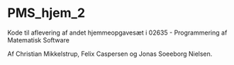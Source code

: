 # PMS_hjem_2
Kode til aflevering af andet hjemmeopgavesæt i 02635 - Programmering af Matematisk Software

Af Christian Mikkelstrup, Felix Caspersen og Jonas Soeeborg Nielsen.
